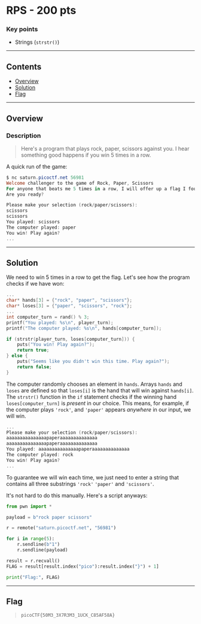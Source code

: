 # RPS - 200 pts

### Key points

- Strings (`strstr()`)

---

## **Contents**

- [Overview](#overview)
- [Solution](#solution)
- [Flag](#the-flag)

---

## Overview

### Description

> Here's a program that plays rock, paper, scissors against you. I hear something good happens if you win 5 times in a row.

A quick run of the game:

```ps1
$ nc saturn.picoctf.net 56981
Welcome challenger to the game of Rock, Paper, Scissors
For anyone that beats me 5 times in a row, I will offer up a flag I found
Are you ready?

Please make your selection (rock/paper/scissors):
scissors
scissors
You played: scissors
The computer played: paper
You win! Play again?
...
```

---

## Solution

We need to win 5 times in a row to get the flag. Let's see how the program checks if we have won:

```C
...
char* hands[3] = {"rock", "paper", "scissors"};
char* loses[3] = {"paper", "scissors", "rock"};
...
int computer_turn = rand() % 3;
printf("You played: %s\n", player_turn);
printf("The computer played: %s\n", hands[computer_turn]);

if (strstr(player_turn, loses[computer_turn])) {
    puts("You win! Play again?");
    return true;
} else {
    puts("Seems like you didn't win this time. Play again?");
    return false;
}
```

The computer randomly chooses an element in `hands`. Arrays `hands` and `loses` are defined so that `loses[i]` is the hand that will win against `hands[i]`. The `strstr()` function in the `if` statement checks if the winning hand `loses[computer_turn]` is _present_ in our choice. This means, for example, if the computer plays `'rock'`, and `'paper'` appears _anywhere_ in our input, we will win.

```ps1
...
Please make your selection (rock/paper/scissors):
aaaaaaaaaaaaaaapaperaaaaaaaaaaaaaa
aaaaaaaaaaaaaaapaperaaaaaaaaaaaaaa
You played: aaaaaaaaaaaaaaapaperaaaaaaaaaaaaaa
The computer played: rock
You win! Play again?
...
```

To guarantee we will win each time, we just need to enter a string that contains all three substrings `'rock'` `'paper'` and `'scissors'`.

It's not hard to do this manually. Here's a script anyways:

```py
from pwn import *

payload = b"rock paper scissors"

r = remote("saturn.picoctf.net", "56981")

for i in range(5):
    r.sendline(b"1")
    r.sendline(payload)

result = r.recvall()
FLAG = result[result.index("pico"):result.index("}") + 1]

print("Flag:", FLAG)
```

---

## Flag

> `picoCTF{50M3_3X7R3M3_1UCK_C85AF58A}`

